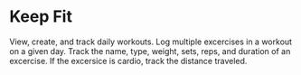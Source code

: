 # Keep Fit 
View, create, and track daily workouts. Log multiple excercises in a workout on a given day. Track the name, type, weight, sets, reps, and duration of an excercise. If the excersice is cardio, track the distance traveled.
